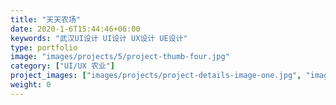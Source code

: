 ```yaml
---
title: "天天农场"
date: 2020-1-6T15:44:46+06:00
keywords: "武汉UI设计 UI设计 UX设计 UE设计"
type: portfolio
image: "images/projects/5/project-thumb-four.jpg"
category: ["UI/UX 农业"]
project_images: ["images/projects/project-details-image-one.jpg", "images/projects/project-details-image-two.jpg"]
weight: 0
---
```

